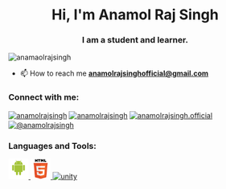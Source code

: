 <h1 align="center">Hi, I'm Anamol Raj Singh</h1>
<h3 align="center">I am a student and learner.</h3>

<p align="left"> <img src="https://komarev.com/ghpvc/?username=anamaolrajsingh&label=Profile%20views&color=0e75b6&style=flat" alt="anamaolrajsingh" /> </p>

- 📫 How to reach me **anamolrajsinghofficial@gmail.com**

<h3 align="left">Connect with me:</h3>
<p align="left">
<a href="https://twitter.com/anamolrajsingh" target="blank"><img align="center" src="https://raw.githubusercontent.com/rahuldkjain/github-profile-readme-generator/master/src/images/icons/Social/twitter.svg" alt="anamolrajsingh" height="30" width="40" /></a>
<a href="https://linkedin.com/in/anamolrajsingh" target="blank"><img align="center" src="https://raw.githubusercontent.com/rahuldkjain/github-profile-readme-generator/master/src/images/icons/Social/linked-in-alt.svg" alt="anamolrajsingh" height="30" width="40" /></a>
<a href="https://instagram.com/anamolrajsingh.official" target="blank"><img align="center" src="https://raw.githubusercontent.com/rahuldkjain/github-profile-readme-generator/master/src/images/icons/Social/instagram.svg" alt="anamolrajsingh.official" height="30" width="40" /></a>
<a href="https://www.youtube.com/@anamolrajsingh" target="blank"><img align="center" src="https://raw.githubusercontent.com/rahuldkjain/github-profile-readme-generator/master/src/images/icons/Social/youtube.svg" alt="@anamolrajsingh" height="30" width="40" /></a>
</p>

<h3 align="left">Languages and Tools:</h3>
<p align="left"> <a href="https://developer.android.com" target="_blank" rel="noreferrer"> <img src="https://raw.githubusercontent.com/devicons/devicon/master/icons/android/android-original-wordmark.svg" alt="android" width="40" height="40"/> </a> <a href="https://www.w3.org/html/" target="_blank" rel="noreferrer"> <img src="https://raw.githubusercontent.com/devicons/devicon/master/icons/html5/html5-original-wordmark.svg" alt="html5" width="40" height="40"/> </a> <a href="https://unity.com/" target="_blank" rel="noreferrer"> <img src="https://www.vectorlogo.zone/logos/unity3d/unity3d-icon.svg" alt="unity" width="40" height="40"/> </a> </p>


